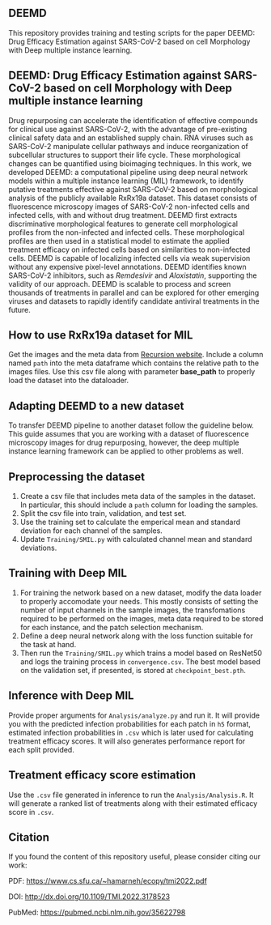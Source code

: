 ## DEEMD
This repository provides training and testing scripts for the paper DEEMD: Drug Efficacy Estimation against SARS-CoV-2 based on cell Morphology with Deep multiple instance learning.
## DEEMD: Drug Efficacy Estimation against SARS-CoV-2 based on cell Morphology with Deep multiple instance learning
Drug repurposing can accelerate the identification of effective compounds for clinical use against SARS-CoV-2, with the advantage of pre-existing clinical safety data and an established supply chain. RNA viruses such as SARS-CoV-2 manipulate cellular pathways and induce reorganization of subcellular structures to support their life cycle. These morphological changes can be quantified using bioimaging techniques. In this work, we developed DEEMD: a computational pipeline using deep neural network models within a multiple instance learning (MIL) framework, to identify putative treatments effective against SARS-CoV-2 based on morphological analysis of the publicly available RxRx19a dataset. This dataset consists of fluorescence microscopy images of SARS-CoV-2 non-infected cells and infected cells, with and without drug treatment. DEEMD first extracts discriminative morphological features to generate cell morphological profiles from the non-infected and infected cells. These morphological profiles are then used in a statistical model to estimate the applied treatment efficacy on infected cells based on similarities to non-infected cells. DEEMD is capable of localizing infected cells via weak supervision without any expensive pixel-level annotations. DEEMD identifies known SARS-CoV-2 inhibitors, such as *Remdesivir* and *Aloxistatin*, supporting the validity of our approach. DEEMD is scalable to process and screen thousands of treatments in parallel and can be explored for other emerging viruses and datasets to rapidly identify candidate antiviral treatments in the future.


## How to use RxRx19a dataset for MIL
Get the images and the meta data from [Recursion website](https://www.rxrx.ai/rxrx19a). Include a column named `path` into the meta dataframe which contains the relative path to the images files. Use this csv file along with parameter **base_path** to properly load the dataset into the dataloader. 

## Adapting DEEMD to a new dataset
To transfer DEEMD pipeline to another dataset follow the guideline below. This guide assumes that you are working with a dataset of fluorescence microscopy images for drug repurposing, however, the deep multiple instance learning framework can be applied to other problems as well.

## Preprocessing the dataset
1. Create a csv file that includes meta data of the samples in the dataset. In particular, this should include a `path` column for loading the samples.
2. Split the csv file into train, validation, and test set.
3. Use the training set to calculate the emperical mean and standard deviation for each channel of the samples.
4. Update `Training/SMIL.py` with calculated channel mean and standard deviations.

## Training with Deep MIL
1. For training the network based on a new dataset, modify the data loader to properly accomodate your needs. This mostly consists of setting the number of input channels in the sample images, the transfomations required to be performed on the images, meta data required to be stored for each instance, and the patch selection mechanism. 
2. Define a deep neural network along with the loss function suitable for the task at hand.
3. Then run the `Training/SMIL.py` which trains a model based on ResNet50 and logs the training process in `convergence.csv`. The best model based on the validation set, if presented, is stored at `checkpoint_best.pth`.

## Inference with Deep MIL
Provide proper arguments for `Analysis/analyze.py` and run it. It will provide you with the predicted infection probabilities for each patch in `h5` format, estimated infection probabilities in `.csv` which is later used for calculating treatment efficacy scores. It will also generates performance report for each split provided.

## Treatment efficacy score estimation
Use the `.csv` file generated in inference to run the `Analysis/Analysis.R`. It will generate a ranked list of treatments along with their estimated efficacy score in `.csv`.


## Citation
If you found the content of this repository useful, please consider citing our work:

PDF:  https://www.cs.sfu.ca/~hamarneh/ecopy/tmi2022.pdf

DOI: http://dx.doi.org/10.1109/TMI.2022.3178523 

PubMed: https://pubmed.ncbi.nlm.nih.gov/35622798
